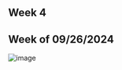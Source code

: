 ## Week 4
## Week of 09/26/2024

![image](https://github.com/user-attachments/assets/2e3fb622-eda8-4231-a50f-dfb9fea14e44)
